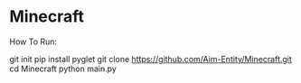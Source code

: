 # Minecraft

How To Run:

git init
pip install pyglet 
git clone https://github.com/Aim-Entity/Minecraft.git
cd Minecraft
python main.py
